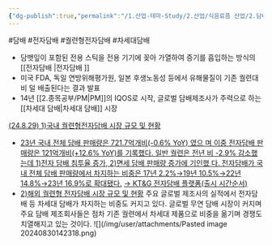 ```yaml
---
{"dg-publish":true,"permalink":"/1.산업-테마-Study/2.산업/식음료픔 산업/2.담배/info_담배/궐련형 전자담배/","created":"2024-11-20T21:02:28.222+09:00","updated":"2025-06-03T20:07:20.262+09:00"}
---
```


#담배  #전자담배 #궐련형전자담배 #차세대담배


- 담뱃잎이 포함된 전용 스틱을 전용 기기에 꽂아 가열하여 증기를 흡입하는 방식의 [[전자담배 \|전자담배 ]]
- 미국 FDA, 독일 연방위해평가원, 일본 후생노동성 등에서 유해물질이 기존 궐련대비 덜 배출된다는 결과 발표 
- 14년 [[2.종목공부/PM\|PM]]의 IQOS로 시작, 글로벌 담배제조사가 주력으로 하는 [[차세대 담배\|차세대 담배]] 시장



[(24.8.29) 1)국내 궐련형전자담배 시장 규모 및 현황](8.29_담배%20완벽한%20대안.pdf#page=7&selection=28,0,41,2&color=yellow)
- [23년 국내 전체 담배 판매량은 721.7억개비(-0.6% YoY) 였으 며 이중 전자담배 판매량은 121억개비(+12.6% YoY)를 기록했다. 일반 궐련은 전년 비 -2.9% 감소했는데 1)전자 담배 침투율 증가, 2)면세 담배 판매량 증가에 기인했 다. 전자담배가 국내 전체 담배 판매량에서 차지하는 비중은 17년 2.2%→19년 10.5%→22년 14.8%→23년 16.9%로 확대됐다.](8.29_담배%20완벽한%20대안.pdf#page=7&selection=76,0,194,1&color=yellow)
  [→ KT&G 전자담배 플랫폼(출시 시간순서)](8.29_담배%20완벽한%20대안.pdf#page=9&selection=13,0,22,1&color=yellow)
- [2)해외 궐련형 전자담배 시장 규모 및 현황](8.29_담배%20완벽한%20대안.pdf#page=10&selection=10,0,23,2&color=yellow)
  주요 글로벌 제조사의 실적에서 전자담배 등 차세대 담배가 차지하는 비중도 커지고 있다. 글로벌 무연 담배 시장이 커지며 주요 담배 제조회사들은 점차 기존 궐련에서 차세대 제품으로 비중을 옮기며 경쟁도 치열해지고 있는 것이다. 
  ![](/img/user/attachments/Pasted image 20240830142318.png)